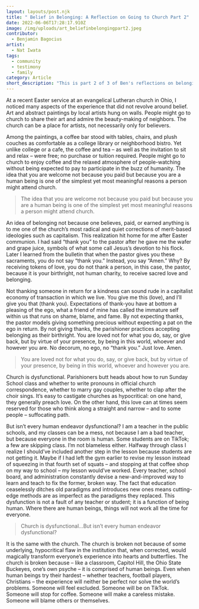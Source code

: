 ```yaml
---
layout: layouts/post.njk
title: " Belief in Belonging: A Reflection on Going to Church Part 2"
date: 2022-06-06T17:28:17.910Z
image: /img/uploads/art_beliefinbelongingpart2.jpeg
contributor:
  - Benjamin Bagocius
artist:
  - Nat Iwata
tags:
  - community
  - testimony
  - family
category: Article
short_description: "This is part 2 of 3 of Ben's reflections on belonging and the Church. "
---
```

At a recent Easter service at an evangelical Lutheran church in Ohio, I noticed many aspects of the experience that did not revolve around belief. Art and abstract paintings by local artists hung on walls. People might go to church to share their art and admire the beauty-making of neighbors. The church can be a place for artists, not necessarily only for believers.

Among the paintings, a coffee bar stood with tables, chairs, and plush couches as comfortable as a college library or neighborhood bistro. Yet unlike college or a cafe, the coffee and tea – as well as the invitation to sit and relax – were free; no purchase or tuition required. People might go to church to enjoy coffee and the relaxed atmosphere of people-watching without being expected to pay to participate in the buzz of humanity. The idea that you are welcome not because you paid but because you are a human being is one of the simplest yet most meaningful reasons a person might attend church.

> The idea that you are welcome not because you paid but because you are a human being is one of the simplest yet most meaningful reasons a person might attend church.

An idea of belonging not because one believes, paid, or earned anything is to me one of the church’s most radical and quiet corrections of merit-based ideologies such as capitalism. This realization hit home for me after Easter communion. I had said “thank you” to the pastor after he gave me the wafer and grape juice, symbols of what some call Jesus’s devotion to his flock. Later I learned from the bulletin that when the pastor gives you these sacraments, you do not say “thank you.” Instead, you say “Amen.” Why? By receiving tokens of love, you do not thank a person, in this case, the pastor, because it is your birthright, not human charity, to receive sacred love and belonging.

Not thanking someone in return for a kindness can sound rude in a capitalist economy of transaction in which we live. You give me this (love), and I’ll give you that (thank you). Expectations of thank-you have at bottom a pleasing of the ego, what a friend of mine has called the immature self within us that runs on shame, blame, and fame. By not expecting thanks, the pastor models giving something precious without expecting a pat on the ego in return. By not giving thanks, the parishioner practices accepting belonging as their birthright. You are loved not for what you do, say, or give back, but by virtue of your presence, by being in this world, whoever and however you are. No decorum, no ego, no “thank you.” Just love. Amen.

> You are loved not for what you do, say, or give back, but by virtue of your presence, by being in this world, whoever and however you are.

Church is dysfunctional. Parishioners butt heads about how to run Sunday School class and whether to write pronouns in official church correspondence, whether to marry gay couples, whether to clap after the choir sings. It’s easy to castigate churches as hypocritical: on one hand, they generally preach love. On the other hand, this love can at times seem reserved for those who think along a straight and narrow – and to some people – suffocating path.

But isn’t every human endeavor dysfunctional? I am a teacher in the public schools, and my classes can be a mess, not because I am a bad teacher, but because everyone in the room is human. Some students are on TikTok; a few are skipping class. I’m not blameless either. Halfway through class I realize I should’ve included another step in the lesson because students are not getting it. Maybe if I had left the gym earlier to revise my lesson instead of squeezing in that fourth set of squats – and stopping at that coffee shop on my way to school – my lesson would’ve worked. Every teacher, school board, and administration constantly devise a new-and-improved way to learn and teach to fix the former, broken way. The fact that education ceaselessly ditches old paradigms and introduces new ones means cutting-edge methods are as imperfect as the paradigms they replaced. This dysfunction is not a fault of any teacher or student; it is a function of being human. Where there are human beings, things will not work all the time for everyone.

> Church is dysfunctional...But isn’t every human endeavor dysfunctional? 

It is the same with the church. The church is broken not because of some underlying, hypocritical flaw in the institution that, when corrected, would magically transform everyone’s experience into hearts and butterflies. The church is broken because – like a classroom, Capitol Hill, the Ohio State Buckeyes, one’s own psyche – it is comprised of human beings. Even when human beings try their hardest – whether teachers, football players, Christians – the experience will neither be perfect nor solve the world’s problems. Someone will feel excluded. Someone will be on TikTok. Someone will stop for coffee. Someone will make a careless mistake. Someone will blame others or themselves.
